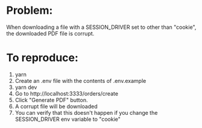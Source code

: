 # Problem: 

When downloading a file with a SESSION_DRIVER set to other than "cookie", the downloaded PDF file is corrupt.

# To reproduce:

1. yarn
2. Create an .env file with the contents of .env.example
2. yarn dev
3. Go to http://localhost:3333/orders/create
4. Click "Generate PDF" button.
5. A corrupt file will be downloaded
6. You can verify that this doesn't happen if you change the SESSION_DRIVER env variable to "cookie"
```

